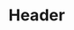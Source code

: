 <!-- TITLE: Portfolio Comercial Video -->
<!-- SUBTITLE: A quick summary of Portfolio Comercial Video -->

# Header